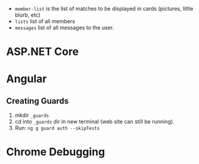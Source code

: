 * `member-list` is the list of matches to be displayed in cards (pictures, little blurb, etc)
* `lists` list of all members
* `messages` list of all messages to the user.

# ASP.NET Core

# Angular
## Creating Guards
1. mkdir `_guards`
1. cd into `_guards` dir in new terminal (web site can still be running).
1. Run: `ng g guard auth --skipTests`


# Chrome Debugging
